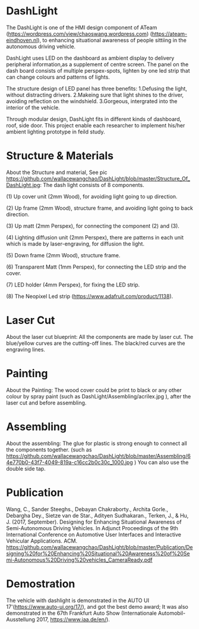 # DashLight
The DashLight is one of the HMI design component of ATeam (https://wordpress.com/view/chaoswang.wordpress.com) (https://ateam-eindhoven.nl), to enhancing situational awareness of people sittiing in the autonomous driving vehicle. 

DashLight uses LED on the dashboard as ambient display to delivery peripheral information,as a supplement of centre screen. The panel on the dash board consists of multiple perspex-spots, lighten by one led strip that can change colours and patterns of lights.

The structure design of LED panel has three benefits: 
1.Defusing the light, without distracting drivers. 
2.Makeing sure that light shines to the driver, avoiding reflection on the windshield. 
3.Gorgeous, intergrated into the interior of the vehicle.

Through modular design, DashLight fits in different kinds of dashboard, roof, side door. This project enable each researcher to implement his/her ambient lighting prototype in feild study.

# Structure & Materials
About the Structure and material, See pic https://github.com/wallacewangchao/DashLight/blob/master/Structure_Of_DashLight.jpg: The dash light consists of 8 components.

(1) Up cover unit (2mm Wood), for avoiding light going to up direction.

(2) Up frame (2mm Wood), structure frame, and avoiding light going to back direction.

(3) Up matt (2mm Perspex), for connecting the component (2) and (3).

(4) Lighting diffusion unit (2mm Perspex), there are patterns in each unit which is made by laser-engraving, for diffusion the light.

(5) Down frame (2mm Wood), structure frame.

(6) Transparent Matt (1mm Perspex), for connecting the LED strip and the cover.

(7) LED holder (4mm Perspex), for fixing the LED strip.

(8) The Neopixel Led strip (https://www.adafruit.com/product/1138).

# Laser Cut
About the laser cut blueprint:
All the components are made by laser cut. The blue/yellow curves are the cutting-off lines. The black/red curves are the engraving lines.

# Painting
About the Painting: The wood cover could be print to black or any other colour by spray paint (such as DashLight/Assembling/acrilex.jpg ), after the laser cut and before assembling.

# Assembling
About the assembling: The glue for plastic is strong enough to connect all the components together. (such as https://github.com/wallacewangchao/DashLight/blob/master/Assembling/64e770b0-43f7-4049-819a-c16cc2b0c30c_1000.jpg ) You can also use the double side tap.

# Publication
Wang, C., Sander Steeghs., Debayan Chakraborty., Archita Gorle., Debargha Dey., Sietze van de Star., Adityen Sudhakaran., Terken, J., & Hu, J. (2017, September). Designing for Enhancing Situational Awareness of Semi-Autonomous Driving Vehicles. In Adjunct Proceedings of the 9th International Conference on Automotive User Interfaces and Interactive Vehicular Applications. ACM.
https://github.com/wallacewangchao/DashLight/blob/master/Publication/Designing%20for%20Enhancing%20Situational%20Awareness%20of%20Semi-Autonomous%20Driving%20vehicles_CameraReady.pdf

# Demostration
The vehicle with dashlight is demonstrated in the AUTO UI 17'(https://www.auto-ui.org/17/), and got the best demo award; It was also demonstrated in the 67th Frankfurt Auto Show (Internationale Automobil-Ausstellung 2017, https://www.iaa.de/en/). 


